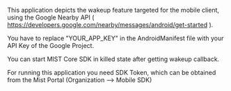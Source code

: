 This application depicts the wakeup feature targeted for the mobile client, using the Google Nearby API ( https://developers.google.com/nearby/messages/android/get-started ).

You have to replace "YOUR_APP_KEY" in the AndroidManifest file with your API Key of the Google Project.

You can start MIST Core SDK in killed state after getting wakeup callback.

For running this application you need SDK Token, which can be obtained from the Mist Portal (Organization —> Mobile SDK)
